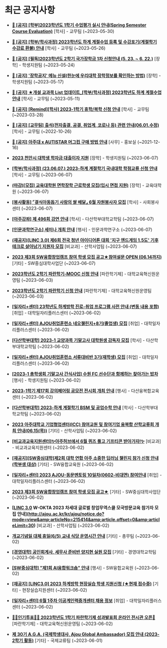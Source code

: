 # 최근 공지사항

* **[📌 [공지] [학부]2023학년도 1학기 수업평가 실시 안내(Spring Semester Course Evaluation)](http://ajou.ac.kr/kr/ajou/notice.do?mode=view&amp;articleNo=215232&amp;article.offset=0&amp;articleLimit=30)**
 [학사] - 교무팀 (~2023-05-30)

* **[📌 [공지] [학부/학사과정] 2023학년도 하계 계절수업 등록 및 수강포기(계절학기 수강료 환불) 안내](http://ajou.ac.kr/kr/ajou/notice.do?mode=view&amp;articleNo=215210&amp;article.offset=0&amp;articleLimit=30)**
 [학사] - 교무팀 (~2023-05-26)

* **[📌 [공지] [필독]2023학년도 2학기 국가장학금 1차 신청안내 (5. 23. ~ 6. 22.)](http://ajou.ac.kr/kr/ajou/notice.do?mode=view&amp;articleNo=215084&amp;article.offset=0&amp;articleLimit=30)**
 [장학] - 학생지원팀 (~2023-05-24)

* **[📌 [공지] &#x27;장학공지&#x27; 메뉴 신설(한눈에 우리대학 장학정보를 확인하는 방법)](http://ajou.ac.kr/kr/ajou/notice.do?mode=view&amp;articleNo=214764&amp;article.offset=0&amp;articleLimit=30)**
 [장학] - 학생지원팀 (~2023-05-17)

* **[📌 [공지] ★개설 교과목 List 업데이트_[학부/학사과정] 2023학년도 하계 계절수업 안내](http://ajou.ac.kr/kr/ajou/notice.do?mode=view&amp;articleNo=214493&amp;article.offset=0&amp;articleLimit=30)**
 [학사] - 교무팀 (~2023-05-11)

* **[📌 [공지] [Remind][학사] 2023-1학기 휴학/복학 신청 안내](http://ajou.ac.kr/kr/ajou/notice.do?mode=view&amp;articleNo=212711&amp;article.offset=0&amp;articleLimit=30)**
 [학사] - 교무팀 (~2023-03-28)

* **[📌 [공지] [교무팀] 출석(전자출결, 공결, 취업계, 코로나 등) 관련 안내(06.01.수정)](http://ajou.ac.kr/kr/ajou/notice.do?mode=view&amp;articleNo=205552&amp;article.offset=0&amp;articleLimit=30)**
 [학사] - 교무팀 (~2022-10-26)

* **[📌 [공지] 아주대 x AUTISTAR 머그컵 구매 방법 안내](http://ajou.ac.kr/kr/ajou/notice.do?mode=view&amp;articleNo=147976&amp;article.offset=0&amp;articleLimit=30)**
 [사무] - 홍보실 (~2021-12-16)

* **[2023 천안시 대학생 학자금 대출이자 지원](http://ajou.ac.kr/kr/ajou/notice.do?mode=view&amp;articleNo=215510&amp;article.offset=0&amp;articleLimit=30)**
 [장학] - 학생지원팀 (~2023-06-07)

* **[[학부/학사과정] (23.06.07.) 2023-하계 계절학기 국내대학 학점교류 신청 안내](http://ajou.ac.kr/kr/ajou/notice.do?mode=view&amp;articleNo=215509&amp;article.offset=0&amp;articleLimit=30)**
 [학사] - 교무팀 (~2023-06-07)

* **[(마감)[모집] 교육대학원 면학장학 근로학생 모집(입시 면접 지원)](http://ajou.ac.kr/kr/ajou/notice.do?mode=view&amp;articleNo=215506&amp;article.offset=0&amp;articleLimit=30)**
 [장학] - 교육대학원 (~2023-06-07)

* **[[봉사활동] ⌜결식아동돕기 사랑의 쌀 배달⌟ 6월 자원봉사자 모집](http://ajou.ac.kr/kr/ajou/notice.do?mode=view&amp;articleNo=215504&amp;article.offset=0&amp;articleLimit=30)**
 [학사] - 사회봉사센터 (~2023-06-07)

* **[[아주강좌] 제 496회 강연 안내](http://ajou.ac.kr/kr/ajou/notice.do?mode=view&amp;articleNo=215502&amp;article.offset=0&amp;articleLimit=30)**
 [학사] - 다산학부대학교학팀 (~2023-06-07)

* **[[인문과학연구소] 세미나 개최 안내](http://ajou.ac.kr/kr/ajou/notice.do?mode=view&amp;articleNo=215494&amp;article.offset=0&amp;articleLimit=30)**
 [행사] - 인문과학연구소 (~2023-06-07)

* **[(재공지)[LINC 3.0] 제6회 전국 청년 아이디어톤 대회 &#x27;지구 엔드게임 1.5도&#x27; 기후테크로 살아남기 지원자 모집](http://ajou.ac.kr/kr/ajou/notice.do?mode=view&amp;articleNo=215487&amp;article.offset=0&amp;articleLimit=30)**
 [비교과] - 산학사업팀 (~2023-06-07)

* **[2023 제3회 SW융합창업캠프 참여 학생 모집 공고★참여설문 OPEN (06.14까지)](http://ajou.ac.kr/kr/ajou/notice.do?mode=view&amp;articleNo=215485&amp;article.offset=0&amp;articleLimit=30)**
 [기타] - SW중심대학사업단 (~2023-06-07)

* **[2023학년도 2학기 파란학기-MOOC 신청 안내](http://ajou.ac.kr/kr/ajou/notice.do?mode=view&amp;articleNo=215474&amp;article.offset=0&amp;articleLimit=30)**
 [파란학기제] - 대학교육혁신원운영팀 (~2023-06-03)

* **[2023학년도 2학기 파란학기 신청 안내](http://ajou.ac.kr/kr/ajou/notice.do?mode=view&amp;articleNo=215473&amp;article.offset=0&amp;articleLimit=30)**
 [파란학기제] - 대학교육혁신원운영팀 (~2023-06-03)

* **[[일자리+센터] 23학년도 하계방학 진로-취업 프로그램 사전 안내 (변동 내용 포함)](http://ajou.ac.kr/kr/ajou/notice.do?mode=view&amp;articleNo=215469&amp;article.offset=0&amp;articleLimit=30)**
 [취업] - 대학일자리플러스센터 (~2023-06-02)

* **[[일자리+센터] AJOU취업훈련소 네오챌린지+8기(졸업생) 모집](http://ajou.ac.kr/kr/ajou/notice.do?mode=view&amp;articleNo=215467&amp;article.offset=0&amp;articleLimit=30)**
 [취업] - 대학일자리플러스센터 (~2023-06-02)

* **[[다산학부대학] 2023-1 교양과목 기말고사 대학원생 감독자 모집](http://ajou.ac.kr/kr/ajou/notice.do?mode=view&amp;articleNo=215465&amp;article.offset=0&amp;articleLimit=30)**
 [학사] - 다산학부대학교학팀 (~2023-06-02)

* **[[일자리+센터] AJOU취업훈련소 서류대비반 3기(재학생) 모집](http://ajou.ac.kr/kr/ajou/notice.do?mode=view&amp;articleNo=215464&amp;article.offset=0&amp;articleLimit=30)**
 [취업] - 대학일자리플러스센터 (~2023-06-02)

* **[[2023-1 총학생회 기말고사 간식사업] 수원 FC 선수단과 함께하는 찾아가는 밥차](http://ajou.ac.kr/kr/ajou/notice.do?mode=view&amp;articleNo=215458&amp;article.offset=0&amp;articleLimit=30)**
 [행사] - 학생지원팀 (~2023-06-02)

* **[2023-1학기 제17회 강의페어링 공모전 전시회 개최 안내](http://ajou.ac.kr/kr/ajou/notice.do?mode=view&amp;articleNo=215450&amp;article.offset=0&amp;articleLimit=30)**
 [행사] - 다산융복합교육센터 (~2023-06-02)

* **[[다산학부대학] 2023-하계 계절학기 BSM 및 공업수학 안내](http://ajou.ac.kr/kr/ajou/notice.do?mode=view&amp;articleNo=215447&amp;article.offset=0&amp;articleLimit=30)**
 [학사] - 다산학부대학교학팀 (~2023-06-02)

* **[2023 아주대학교 기업협업센터(ICC) 참여교원 및 참여기업 융복합 산학교류회 개최 안내(06.15(목))](http://ajou.ac.kr/kr/ajou/notice.do?mode=view&amp;articleNo=215433&amp;article.offset=0&amp;articleLimit=30)**
 [기타] - 산학사업팀 (~2023-06-02)

* **[[비교과교육지원센터]✨아주허브에서 6월 퀴즈 풀고 기프티콘 받아가자!✨](http://ajou.ac.kr/kr/ajou/notice.do?mode=view&amp;articleNo=215426&amp;article.offset=0&amp;articleLimit=30)**
 [비교과] - 비교과교육지원센터 (~2023-06-02)

* **[[재공지][SW중심대학]제2회 대학 연합 아주 소중한 딥러닝 챌린지 참가 신청 안내(학부생 대상)](http://ajou.ac.kr/kr/ajou/notice.do?mode=view&amp;articleNo=215425&amp;article.offset=0&amp;articleLimit=30)**
 [기타] - SW융합교육원 (~2023-06-02)

* **[[일자리+센터] 2023 AJOU-동문멘토링 10일차(0602-비대면) 참여안내](http://ajou.ac.kr/kr/ajou/notice.do?mode=view&amp;articleNo=215420&amp;article.offset=0&amp;articleLimit=30)**
 [취업] - 대학일자리플러스센터 (~2023-06-02)

* **[2023 제3회 SW융합창업캠프 참여 학생 모집 공고★](http://ajou.ac.kr/kr/ajou/notice.do?mode=view&amp;articleNo=215416&amp;article.offset=0&amp;articleLimit=30)**
 [기타] - SW중심대학사업단 (~2023-06-02)

* **[[LINC 3.0](전액무료) W-OKTA 2023 차세대 글로벌 창업무역스쿨 모국방문교육 참가자 모집 안내](http://ajou.ac.kr/kr/ajou/notice.do?mode=view&amp;articleNo=215414&amp;article.offset=0&amp;articleLimit=30)**
 [비교과] - 산학사업팀 (~2023-06-02)

* **[개교기념일 대체 휴일(6/5) 교내 식당 운영시간 안내](http://ajou.ac.kr/kr/ajou/notice.do?mode=view&amp;articleNo=215412&amp;article.offset=0&amp;articleLimit=30)**
 [기타] - 총무팀 (~2023-06-02)

* **[[경영대학] 공인회계사, 세무사 준비반 양지현 실원 모집](http://ajou.ac.kr/kr/ajou/notice.do?mode=view&amp;articleNo=215410&amp;article.offset=0&amp;articleLimit=30)**
 [기타] - 경영대학교학팀 (~2023-06-02)

* **[[SW중심대학] &quot;제1회 AI융합워크숍&quot; 안내](http://ajou.ac.kr/kr/ajou/notice.do?mode=view&amp;articleNo=215407&amp;article.offset=0&amp;articleLimit=30)**
 [행사] - SW융합교육원 (~2023-06-02)

* **[[재공지] [LINC3.0] 2023 하계방학 현장실습 학생 지원신청 (★현재 접수중)](http://ajou.ac.kr/kr/ajou/notice.do?mode=view&amp;articleNo=215403&amp;article.offset=0&amp;articleLimit=30)**
 [기타] - 현장실습지원센터 (~2023-06-02)

* **[[일자리+센터] 6월 1주차 이공계인력중개센터 채용 정보](http://ajou.ac.kr/kr/ajou/notice.do?mode=view&amp;articleNo=215400&amp;article.offset=0&amp;articleLimit=30)**
 [취업] - 대학일자리플러스센터 (~2023-06-02)

* **[🧡💛인기투표🧡💛 2023학년도 1학기 파란학기제 성과발표회 온라인 전시관 오픈🎉](http://ajou.ac.kr/kr/ajou/notice.do?mode=view&amp;articleNo=215397&amp;article.offset=0&amp;articleLimit=30)**
 [파란학기제] - 대학교육혁신원운영팀 (~2023-06-02)

* **[제 30기 A.G.A. (국제학생대사, Ajou Global Ambassador) 모집 안내 (2023-2학기 활동)](http://ajou.ac.kr/kr/ajou/notice.do?mode=view&amp;articleNo=215385&amp;article.offset=0&amp;articleLimit=30)**
 [기타] - 국제교류팀 (~2023-06-01)
